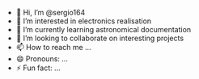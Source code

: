 - 👋 Hi, I’m @sergio164
- 👀 I’m interested in electronics realisation
- 🌱 I’m currently learning astronomical documentation
- 💞️ I’m looking to collaborate on interesting projects
- 📫 How to reach me ...
- 😄 Pronouns: ...
- ⚡ Fun fact: ...

<!---
sergio164/sergio164 is a ✨ special ✨ repository because its `README.md` (this file) appears on your GitHub profile.
You can click the Preview link to take a look at your changes.
--->
